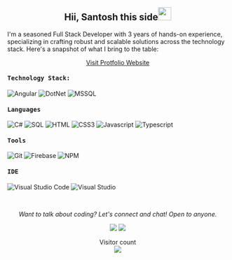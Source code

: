 ### <h2 align="center">Hii, Santosh this side<img src="https://raw.githubusercontent.com/MartinHeinz/MartinHeinz/master/wave.gif" width="30px"></h2>



I'm a seasoned Full Stack Developer with 3 years of hands-on experience, specializing in crafting robust and scalable solutions across the technology stack. Here's a snapshot of what I bring to the table:<br>


<p align="center">
    <a href="https://s-anand.netlify.app/" target="_blank" alt="Protfolio Website">Visit Protfolio Website</a>
</p>

<!-- -  <img src="https://metrics.lecoq.io/ankit-kmar?template=classic&base.header=0&base.activity=0&base.community=0&base.repositories=0&base.metadata=0&languages=1&languages.colors=github&languages.threshold=0%25&config.timezone=Asia%2FCalcutta" alt="" width="300">
<br> -->
<!-- <p align="center">
<img alt="My Github Stats" align="center" src="https://github-readme-stats.ankit-kmar.vercel.app/api?username=ankit-kmar&show_icons=true&theme=gruvbox&show_icons=true&count_private=true">
  </p>
<br> -->


<h4><b><samp>Technology Stack: </samp></b></h4>

![Angular](https://img.shields.io/badge/Angular-F05032?style=for-the-badge&logo=angular&logoColor=white)
![DotNet](https://img.shields.io/badge/DotNet-ffca28?style=for-the-badge&logo=dotnet&logoColor=black)
![MSSQL](https://img.shields.io/badge/Sql-CB3837?style=for-the-badge&logo=sql&logoColor=white)

<h4><b><samp>Languages</samp></b></h4>

![C#](https://img.shields.io/badge/C%23-7700CF?style=for-the-badge&logo=c-sharp&logoColor=white)
![SQL](https://img.shields.io/badge/sql-ED8B00?style=for-the-badge&logo=sql&logoColor=white)
![HTML](https://img.shields.io/badge/HTML5-E34F26?style=for-the-badge&logo=html5&logoColor=white)
![CSS3](https://img.shields.io/badge/CSS3-1572B6?style=for-the-badge&logo=css3&logoColor=white)
![Javascript](https://img.shields.io/badge/JavaScript-F7DF1E?style=for-the-badge&logo=javascript&logoColor=black)
![Typescript](https://img.shields.io/badge/Typescript-1572B6?style=for-the-badge&logo=javascript&logoColor=white)

<h4><b><samp>Tools </samp></b></h4>

![Git](https://img.shields.io/badge/Git-F05032?style=for-the-badge&logo=git&logoColor=white)
![Firebase](https://img.shields.io/badge/firebase-ffca28?style=for-the-badge&logo=firebase&logoColor=black)
![NPM](https://img.shields.io/badge/npm-CB3837?style=for-the-badge&logo=npm&logoColor=white)


<h4><b><samp>IDE</samp></b></h4>

![Visual Studio Code](https://img.shields.io/badge/Visual_Studio_Code-0078D4?style=for-the-badge&logo=visual%20studio%20code&logoColor=white)
![Visual Studio](https://img.shields.io/badge/Visual_Studio-7700CF?style=for-the-badge&logo=visual%20studio&logoColor=white)

</p>
  <br>
</p>


<p align="center">
  <i>Want to talk about coding? Let's connect and chat! Open to anyone.</i>
<p align="center">
    <a href="mailto:anandsa271@gmail.com" alt="Twitter"><img src="https://img.icons8.com/fluent/30/000000/mail.png"></a>
    <a href="https://www.linkedin.com/in/santosh-kumar-anand-96b670231/" alt="Linkedin"><img src="https://img.icons8.com/fluent/30/000000/linkedin.png"></a>
</p>
  
</p>
<p align="center">
  Visitor count<br>
  <img src="https://profile-counter.glitch.me/Anand271/count.svg" />
</p>
